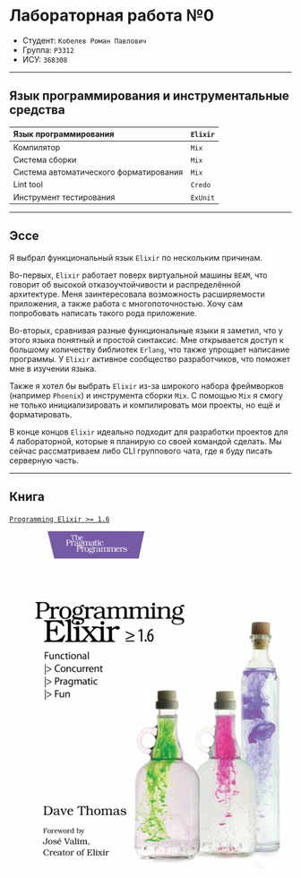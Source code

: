 # Лабораторная работа №0

- Студент: `Кобелев Роман Павлович`
- Группа: `P3312`
- ИСУ: `368308`

---

## Язык программирования и инструментальные средства

| Язык программирования                  | `Elixir`               |
|:---------------------------------------|------------------------|
| Компилятор                             | `Mix`                  |
| Система сборки                         | `Mix`                  |
| Система автоматического форматирования | `Mix`                  |
| Lint tool                              | `Credo`                |
| Инструмент тестирования                | `ExUnit`               |

---

## Эссе 

Я выбрал функциональный язык `Elixir` по нескольким причинам.

Во-первых, `Elixir` работает поверх виртуальной машины `BEAM`, что говорит об высокой отказоучтойчивости и распределённой архитектуре. Меня заинтересовала возможность расширяемости приложения, а также работа с многопоточностью. Хочу сам попробовать написать такого рода приложение.

Во-вторых, сравнивая разные функциональные языки я заметил, что у этого языка понятный и простой синтаксис. Мне открывается доступ к большому количеству библиотек `Erlang`, что также упрощает написание программы. У `Elixir` активное сообщество разработчиков, что поможет мне в изучении языка.

Также я хотел бы выбрать `Elixir` из-за широкого набора фреймворков (например `Phoenix`) и инструмента сборки `Mix`. С помощью `Mix` я смогу не только инициализировать и компилировать мои проекты, но ещё и форматировать.

В конце концов `Elixir` идеально подходит для разработки проектов для 4 лабораторной, которые я планирую со своей командой сделать. Мы сейчас рассматриваем либо CLI группового чата, где я буду писать серверную часть.

---

## Книга

[`Programming Elixir >= 1.6`](https://vk.com/doc273848965_477218994?hash=2V0uz2wwQ8XYVfGoy9e1Vda3jt6tDrWUowQ0cNh0gxD&dl=mkpVQ4FtSa6uqBXK20EZr40zm7q2Sc58nP54BdP47z4)

![book](../docs/book.jpg)
